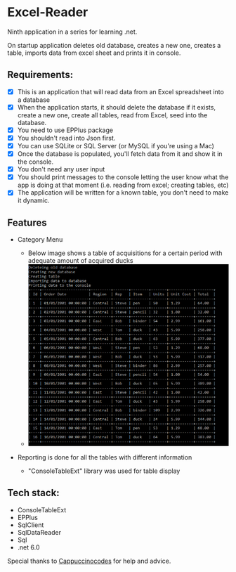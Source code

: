 # Excel-Reader

Ninth application in a series for learning .net. 

On startup application deletes old database, creates a new one, creates a table, imports data from excel sheet and prints it in console.

## Requirements: 
 - [x] This is an application that will read data from an Excel spreadsheet into a database
 - [x] When the application starts, it should delete the database if it exists, create a new one, create all tables, read from Excel, seed into the database.
 - [x] You need to use EPPlus package
 - [x] You shouldn't read into Json first.
 - [x] You can use SQLite or SQL Server (or MySQL if you're using a Mac)
 - [x] Once the database is populated, you'll fetch data from it and show it in the console.
 - [x] You don't need any user input
 - [x] You should print messages to the console letting the user know what the app is doing at that moment (i.e. reading from excel; creating tables, etc)
 - [x] The application will be written for a known table, you don't need to make it dynamic.

## Features
- Category Menu
  - Below image shows a table of acquisitions for a certain period with adequate amount of acquired ducks
  - ![Application](Images/Application.PNG)

- Reporting is done for all the tables with different information
  - "ConsoleTableExt" library was used for table display 

## Tech stack:
- ConsoleTableExt
- EPPlus
- SqlClient
- SqlDataReader
- Sql
- .net 6.0

Special thanks to [Cappuccinocodes](https://github.com/cappuccinocodes) for help and advice.
